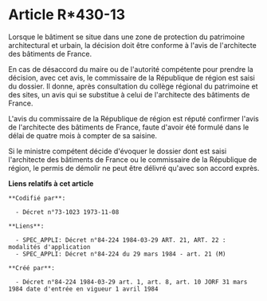 # Article R*430-13

Lorsque le bâtiment se situe dans une zone de protection du patrimoine architectural et urbain, la décision doit être
conforme à l'avis de l'architecte des bâtiments de France.

En cas de désaccord du maire ou de l'autorité compétente pour prendre la décision, avec cet avis, le commissaire de la
République de région est saisi du dossier. Il donne, après consultation du collège régional du patrimoine et des sites, un
avis qui se substitue à celui de l'architecte des bâtiments de France.

L'avis du commissaire de la République de région est réputé confirmer l'avis de l'architecte des bâtiments de France, faute
d'avoir été formulé dans le délai de quatre mois à compter de sa saisine.

Si le ministre compétent décide d'évoquer le dossier dont est saisi l'architecte des bâtiments de France ou le commissaire de
la République de région, le permis de démolir ne peut être délivré qu'avec son accord exprès.

**Liens relatifs à cet article**

	**Codifié par**:

	  - Décret n°73-1023 1973-11-08

	**Liens**:

	  - SPEC_APPLI: Décret n°84-224 1984-03-29 ART. 21, ART. 22 : modalités d'application
	  - SPEC_APPLI: Décret n°84-224 du 29 mars 1984 - art. 21 (M)

	**Créé par**:

	  - Décret n°84-224 1984-03-29 art. 1, art. 8, art. 10 JORF 31 mars 1984 date d'entrée en vigueur 1 avril 1984
